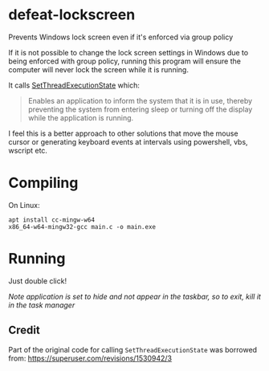 # defeat-lockscreen
Prevents Windows lock screen even if it's enforced via group policy

If it is not possible to change the lock screen settings in Windows due to being enforced with group policy, running this program will ensure the computer will never lock the screen while it is running. 

It calls [SetThreadExecutionState](https://docs.microsoft.com/en-us/windows/win32/api/winbase/nf-winbase-setthreadexecutionstate) which:

> Enables an application to inform the system that it is in use, thereby preventing the system from entering sleep or turning off the display while the application is running.

I feel this is a better approach to other solutions that move the mouse cursor or generating keyboard events at intervals using powershell, vbs, wscript etc.

# Compiling 
On Linux:
```
apt install cc-mingw-w64
x86_64-w64-mingw32-gcc main.c -o main.exe
```

# Running
Just double click!

_Note application is set to hide and not appear in the taskbar, so to exit, kill it in the task manager_

## Credit
Part of the original code for calling `SetThreadExecutionState` was borrowed from:
https://superuser.com/revisions/1530942/3
